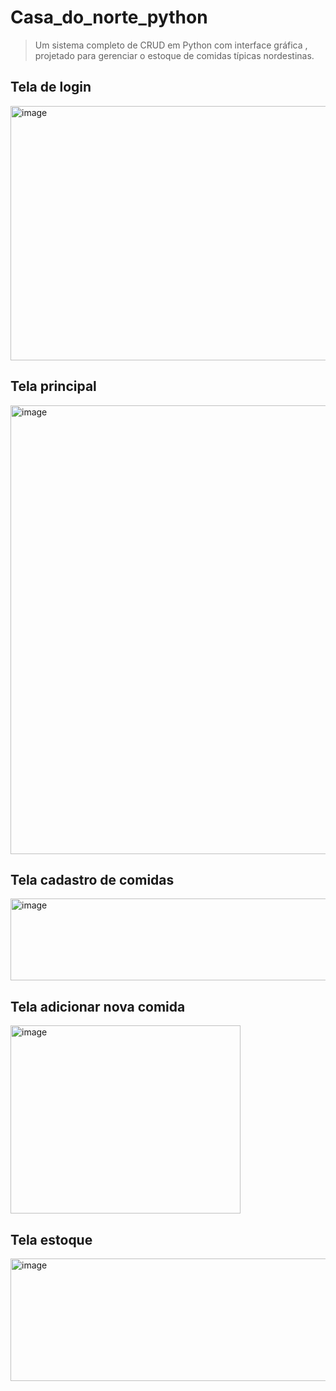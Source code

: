 # Casa_do_norte_python 
>Um sistema completo de CRUD em Python com interface gráfica , projetado para gerenciar o estoque de comidas típicas nordestinas.


## Tela de login
<img width="554" height="407" alt="image" src="https://github.com/user-attachments/assets/333a5017-705f-4b92-990b-7a5334a4b164" />

## Tela principal
<img width="1623" height="718" alt="image" src="https://github.com/user-attachments/assets/c57cfb32-6481-415b-a920-9b687d460bac" />

## Tela cadastro de comidas
<img width="933" height="131" alt="image" src="https://github.com/user-attachments/assets/a25ae382-a46f-49ed-b268-e94f61c3f109" />

## Tela adicionar nova comida 
<img width="368" height="301" alt="image" src="https://github.com/user-attachments/assets/d3826cc3-ad82-4da0-ab4c-6176928c4d77" />

## Tela estoque 
<img width="959" height="196" alt="image" src="https://github.com/user-attachments/assets/cec858ee-6c61-4df7-8443-9be5178bf50f" />
